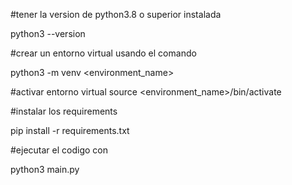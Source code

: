 #tener la version de python3.8 o superior instalada

python3 --version

#crear un entorno virtual usando el comando 

python3 -m venv <environment_name>

#activar entorno virtual
source <environment_name>/bin/activate

#instalar los requirements

pip install -r requirements.txt

#ejecutar el codigo con 

python3 main.py


